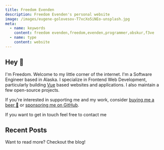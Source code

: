 ```yaml
---
title: Freedom Evenden
description: Freedom Evenden's personal website
image: /images/eugene-golovesov-T7xcXo5iNEo-unsplash.jpg
meta:
  - name: keywords
    content: freedom evenden,freedom,evenden,programmer,obskur,f3ve
  - name: type
    content: website
---
```


## Hey 👋
I'm Freedom. Welcome to my little corner of the internet. I'm a Software Engineer based in Alaska. I specialize in Frontend Web Development, particularly building [Vue](https://vuejs.org/) based websites and applications. I also maintain a few <RouterLink to="/projects">open-source projects</RouterLink>.

If you're interested in supporting me and my work, consider [buying me a beer 🍺](https://www.buymeacoffee.com/f3ve) or [sponsoring me on GitHub](https://github.com/sponsors/f3ve).

If you want to get in touch feel free to <RouterLink to="/contact">contact me</RouterLink>

## Recent Posts

<PostsRecent />

Want to read more? <RouterLink to="/blog">Checkout the blog!</RouterLink>
